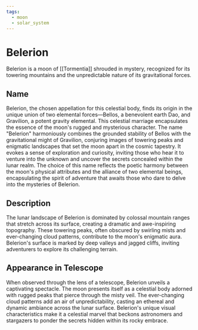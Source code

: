 ```yaml
---
tags:
  - moon
  - solar_system
---
```

# Belerion

Belerion is a moon of [[Tormentia]] shrouded in mystery, recognized for its towering mountains and the unpredictable nature of its gravitational forces.

## Name

Belerion, the chosen appellation for this celestial body, finds its origin in the unique union of two elemental forces—Bellos, a benevolent earth Dao, and Gravilion, a potent gravity elemental. This celestial marriage encapsulates the essence of the moon's rugged and mysterious character. The name "Belerion" harmoniously combines the grounded stability of Bellos with the gravitational might of Gravilion, conjuring images of towering peaks and enigmatic landscapes that set the moon apart in the cosmic tapestry. It evokes a sense of exploration and curiosity, inviting those who hear it to venture into the unknown and uncover the secrets concealed within the lunar realm. The choice of this name reflects the poetic harmony between the moon's physical attributes and the alliance of two elemental beings, encapsulating the spirit of adventure that awaits those who dare to delve into the mysteries of Belerion.

## Description

The lunar landscape of Belerion is dominated by colossal mountain ranges that stretch across its surface, creating a dramatic and awe-inspiring topography. These towering peaks, often obscured by swirling mists and ever-changing cloud patterns, contribute to the moon's enigmatic aura. Belerion's surface is marked by deep valleys and jagged cliffs, inviting adventurers to explore its challenging terrain.

## Appearance in Telescope

When observed through the lens of a telescope, Belerion unveils a captivating spectacle. The moon presents itself as a celestial body adorned with rugged peaks that pierce through the misty veil. The ever-changing cloud patterns add an air of unpredictability, casting an ethereal and dynamic ambiance across the lunar surface. Belerion's unique visual characteristics make it a celestial marvel that beckons astronomers and stargazers to ponder the secrets hidden within its rocky embrace.